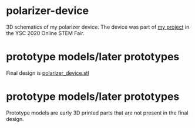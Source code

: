 # polarizer-device
3D schematics of my polarizer device. The device was part of [my project](https://makeprojects.com/ysc/project/using-ai-and-polarized-imaging-to-assist-physicians-with-early-skin-cancer-diagnosis) in the YSC 2020 Online STEM Fair.

# prototype models/later prototypes
Final design is [polarizer_device.stl](/blob/master/polarizer_device.stl)

# prototype models/later prototypes
Prototype models are early 3D printed parts that are not present in the final design.
